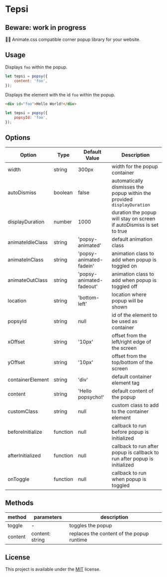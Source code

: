 # Tepsi

## Beware: work in progress

🧙‍♂️ Animate.css compatible corner popup library for your website.

## Usage
Displays `foo` within the popup.
```javascript
let tepsi = popsy({
    content: 'foo',
});
```

Displays the element with the id `foo` within the popup.

```html
<div id="foo">Hello World!</div>
```

```javascript
let tepsi = popsy({
    popsyId: 'foo',
});
```


## Options
| Option | Type | Default Value | Description |
|------- | ---- | ------- | ----------- |
| width  | string | 300px | width for the popup container |
| autoDismiss | boolean | false | automatically dismisses the popup within the provided `displayDuration` |
| displayDuration | number | 1000 | duration the popup will stay on screen if autoDismiss is set to true |
| animateIdleClass | string | 'popsy-animated' | default animation class |
| animateInClass | string | 'popsy-animated-fadein' | animation class to add when popup is toggled on |
| animateOutClass | string |'popsy-animated-fadeout' | animation class to add when popup is toggled off |
| location | string |'bottom-left' | location where popup will be shown|
| popsyId |string | null | id of the element to be used as container|
| xOffset | string | '10px' | offset from the left/right edge of the screen|
| yOffset | string |'10px' | offset from the top/bottom of the screen|
| containerElement | string | 'div' | default container element tag|
| content | string |'Hello popsycho!' | default content of the popup|
| customClass | string | null | custom class to add to the container element|
| beforeInitialize | function | null | callback to run before popup is initialized|
| afterInitialized | function | null | callback to run after popup is callback to run after popup is initialized|
| onToggle | function | null | callback to run when popup is toggled|


## Methods
| method | parameters | description |
| ------ | ---------- | ----------- |
| toggle | -          | toggles the popup |
| content | content: string | replaces the content of the popup runtime |


## License
This project is available under the [MIT](https://opensource.org/licenses/mit-license.php) license.

